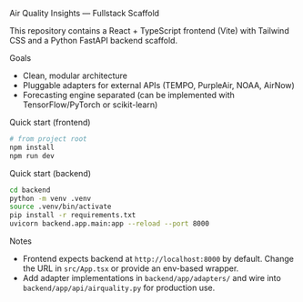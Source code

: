 Air Quality Insights — Fullstack Scaffold

This repository contains a React + TypeScript frontend (Vite) with Tailwind CSS and a Python FastAPI backend scaffold.

Goals
- Clean, modular architecture
- Pluggable adapters for external APIs (TEMPO, PurpleAir, NOAA, AirNow)
- Forecasting engine separated (can be implemented with TensorFlow/PyTorch or scikit-learn)

Quick start (frontend)

```bash
# from project root
npm install
npm run dev
```

Quick start (backend)

```bash
cd backend
python -m venv .venv
source .venv/bin/activate
pip install -r requirements.txt
uvicorn backend.app.main:app --reload --port 8000
```

Notes
- Frontend expects backend at `http://localhost:8000` by default. Change the URL in `src/App.tsx` or provide an env-based wrapper.
- Add adapter implementations in `backend/app/adapters/` and wire into `backend/app/api/airquality.py` for production use.

